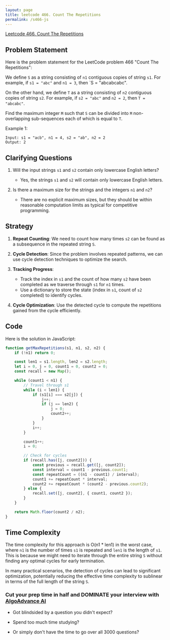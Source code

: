 ```yaml
---
layout: page
title: leetcode 466. Count The Repetitions
permalink: /s466-js
---
```

[Leetcode 466. Count The Repetitions](https://algoadvance.github.io/algoadvance/l466)
## Problem Statement

Here is the problem statement for the LeetCode problem 466 "Count The Repetitions":

We define `S` as a string consisting of `n1` contiguous copies of string `s1`. For example, if `s1 = "abc"` and `n1 = 3`, then `S = "abcabcabc".

On the other hand, we define `T` as a string consisting of `n2` contiguous copies of string `s2`. For example, if `s2 = "abc"` and `n2 = 2`, then `T = "abcabc"`.

Find the maximum integer `M` such that `S` can be divided into `M` non-overlapping sub-sequences each of which is equal to `T`.

Example 1:

```
Input: s1 = "acb", n1 = 4, s2 = "ab", n2 = 2
Output: 2
```

## Clarifying Questions

1. Will the input strings `s1` and `s2` contain only lowercase English letters?
   - Yes, the strings `s1` and `s2` will contain only lowercase English letters.
   
2. Is there a maximum size for the strings and the integers `n1` and `n2`?
   - There are no explicit maximum sizes, but they should be within reasonable computation limits as typical for competitive programming.

## Strategy

1. **Repeat Counting**: We need to count how many times `s2` can be found as a subsequence in the repeated string `S`.
   
2. **Cycle Detection**: Since the problem involves repeated patterns, we can use cycle detection techniques to optimize the search.

3. **Tracking Progress**:
   - Track the index in `s1` and the count of how many `s2` have been completed as we traverse through `s1` for `n1` times.
   - Use a dictionary to store the state (index in `s1`, count of `s2` completed) to identify cycles.

4. **Cycle Optimization**: Use the detected cycle to compute the repetitions gained from the cycle efficiently.

## Code

Here is the solution in JavaScript:

```javascript
function getMaxRepetitions(s1, n1, s2, n2) {
    if (!n1) return 0;

    const len1 = s1.length, len2 = s2.length;
    let i = 0, j = 0, count1 = 0, count2 = 0;
    const recall = new Map();

    while (count1 < n1) {
        // Travel through s1
        while (i < len1) {
            if (s1[i] === s2[j]) {
                j++;
                if (j == len2) {
                    j = 0;
                    count2++;
                }
            }
            i++;
        }

        count1++;
        i = 0;

        // Check for cycles
        if (recall.has([j, count2])) {
            const previous = recall.get([j, count2]);
            const interval = count1 - previous.count1;
            const repeatCount = ((n1 - count1) / interval);
            count1 += repeatCount * interval;
            count2 += repeatCount * (count2 - previous.count2);
        } else {
            recall.set([j, count2], { count1, count2 });
        }
    }

    return Math.floor(count2 / n2);
}
```

## Time Complexity

The time complexity for this approach is O(n1 * len1) in the worst case, where `n1` is the number of times `s1` is repeated and `len1` is the length of `s1`. This is because we might need to iterate through the entire string `S` without finding any optimal cycles for early termination. 

In many practical scenarios, the detection of cycles can lead to significant optimization, potentially reducing the effective time complexity to sublinear in terms of the full length of the string `S`.


### Cut your prep time in half and DOMINATE your interview with [AlgoAdvance AI](https://algoAdvance.com)

- Got blindsided by a question you didn't expect?

- Spend too much time studying?

- Or simply don't have the time to go over all 3000 questions?

